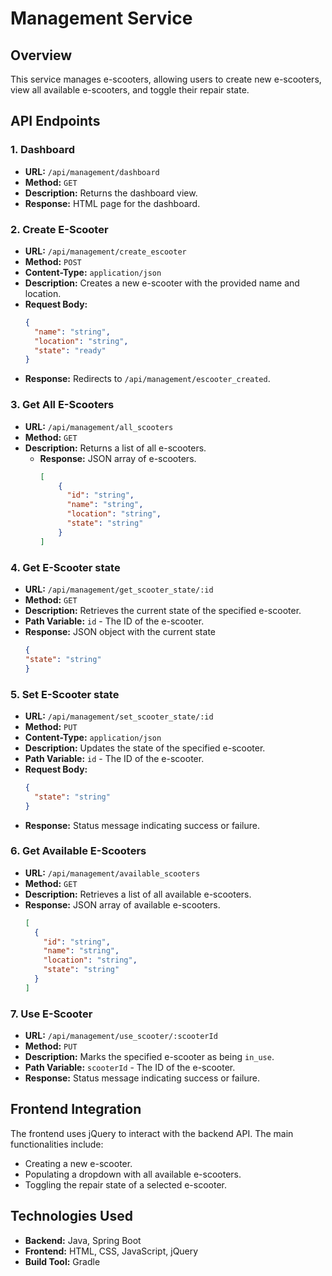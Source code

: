 # Management Service

## Overview
This service manages e-scooters, allowing users to create new e-scooters, view all available e-scooters, and toggle their repair state.

## API Endpoints

### 1. Dashboard
- **URL:** `/api/management/dashboard`
- **Method:** `GET`
- **Description:** Returns the dashboard view.
- **Response:** HTML page for the dashboard.

### 2. Create E-Scooter
- **URL:** `/api/management/create_escooter`
- **Method:** `POST`
- **Content-Type:** `application/json`
- **Description:** Creates a new e-scooter with the provided name and location.
- **Request Body:**
  ```json
  {
    "name": "string",
    "location": "string",
    "state": "ready"
  }
  ```
- **Response:** Redirects to `/api/management/escooter_created`.
  
### 3. Get All E-Scooters
- **URL:** `/api/management/all_scooters`
- **Method:** `GET`
- **Description:** Returns a list of all e-scooters.
  - **Response:** JSON array of e-scooters.
    ```json
    [
        {
          "id": "string",
          "name": "string",
          "location": "string",
          "state": "string"
        }
    ] 
    ```
### 4. Get E-Scooter state
- **URL:** `/api/management/get_scooter_state/:id`
- **Method:** `GET`
- **Description:** Retrieves the current state of the specified e-scooter.
- **Path Variable:** `id` - The ID of the e-scooter.
- **Response:** JSON object with the current state
  ```json
  {
  "state": "string"
  }
  ```

### 5. Set E-Scooter state
- **URL:** `/api/management/set_scooter_state/:id`
- **Method:** `PUT`
- **Content-Type:** `application/json`
- **Description:** Updates the state of the specified e-scooter.
- **Path Variable:** `id` - The ID of the e-scooter.
- **Request Body:**
  ```json
  {
    "state": "string"
  }
  ```
- **Response:** Status message indicating success or failure.

### 6. Get Available E-Scooters
- **URL:** `/api/management/available_scooters`
- **Method:** `GET`
- **Description:** Retrieves a list of all available e-scooters.
- **Response:** JSON array of available e-scooters.
  ```json
  [
    {
      "id": "string",
      "name": "string",
      "location": "string",
      "state": "string"
    }
  ]
  ```
  
### 7. Use E-Scooter
- **URL:** `/api/management/use_scooter/:scooterId`
- **Method:** `PUT`
- **Description:** Marks the specified e-scooter as being `in_use`.
- **Path Variable:** `scooterId` - The ID of the e-scooter.
- **Response:** Status message indicating success or failure.

## Frontend Integration
The frontend uses jQuery to interact with the backend API. The main functionalities include:
- Creating a new e-scooter.
- Populating a dropdown with all available e-scooters.
- Toggling the repair state of a selected e-scooter.

## Technologies Used
- **Backend:** Java, Spring Boot
- **Frontend:** HTML, CSS, JavaScript, jQuery
- **Build Tool:** Gradle